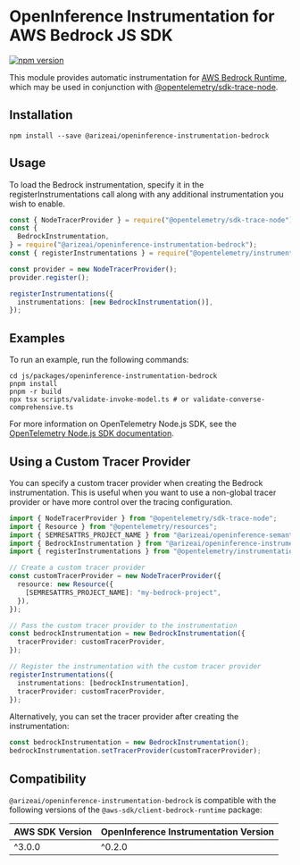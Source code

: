 # OpenInference Instrumentation for AWS Bedrock JS SDK

[![npm version](https://badge.fury.io/js/@arizeai%2Fopeninference-instrumentation-bedrock.svg)](https://badge.fury.io/js/@arizeai%2Fopeninference-instrumentation-bedrock)

This module provides automatic instrumentation for [AWS Bedrock Runtime](https://docs.aws.amazon.com/AWSJavaScriptSDK/v3/latest/Package/-aws-sdk-client-bedrock/), which may be used in conjunction with [@opentelemetry/sdk-trace-node](https://github.com/open-telemetry/opentelemetry-js/tree/main/packages/opentelemetry-sdk-trace-node).

## Installation

```shell
npm install --save @arizeai/openinference-instrumentation-bedrock
```

## Usage

To load the Bedrock instrumentation, specify it in the registerInstrumentations call along with any additional instrumentation you wish to enable.

```typescript
const { NodeTracerProvider } = require("@opentelemetry/sdk-trace-node");
const {
  BedrockInstrumentation,
} = require("@arizeai/openinference-instrumentation-bedrock");
const { registerInstrumentations } = require("@opentelemetry/instrumentation");

const provider = new NodeTracerProvider();
provider.register();

registerInstrumentations({
  instrumentations: [new BedrockInstrumentation()],
});
```

## Examples

To run an example, run the following commands:

```shell
cd js/packages/openinference-instrumentation-bedrock
pnpm install
pnpm -r build
npx tsx scripts/validate-invoke-model.ts # or validate-converse-comprehensive.ts
```

For more information on OpenTelemetry Node.js SDK, see the [OpenTelemetry Node.js SDK documentation](https://opentelemetry.io/docs/instrumentation/js/getting-started/nodejs/).

## Using a Custom Tracer Provider

You can specify a custom tracer provider when creating the Bedrock instrumentation. This is useful when you want to use a non-global tracer provider or have more control over the tracing configuration.

```typescript
import { NodeTracerProvider } from "@opentelemetry/sdk-trace-node";
import { Resource } from "@opentelemetry/resources";
import { SEMRESATTRS_PROJECT_NAME } from "@arizeai/openinference-semantic-conventions";
import { BedrockInstrumentation } from "@arizeai/openinference-instrumentation-bedrock";
import { registerInstrumentations } from "@opentelemetry/instrumentation";

// Create a custom tracer provider
const customTracerProvider = new NodeTracerProvider({
  resource: new Resource({
    [SEMRESATTRS_PROJECT_NAME]: "my-bedrock-project",
  }),
});

// Pass the custom tracer provider to the instrumentation
const bedrockInstrumentation = new BedrockInstrumentation({
  tracerProvider: customTracerProvider,
});

// Register the instrumentation with the custom tracer provider
registerInstrumentations({
  instrumentations: [bedrockInstrumentation],
  tracerProvider: customTracerProvider,
});
```

Alternatively, you can set the tracer provider after creating the instrumentation:

```typescript
const bedrockInstrumentation = new BedrockInstrumentation();
bedrockInstrumentation.setTracerProvider(customTracerProvider);
```

## Compatibility

`@arizeai/openinference-instrumentation-bedrock` is compatible with the following versions of the `@aws-sdk/client-bedrock-runtime` package:

| AWS SDK Version | OpenInference Instrumentation Version |
| --------------- | ------------------------------------- |
| ^3.0.0          | ^0.2.0                                |
